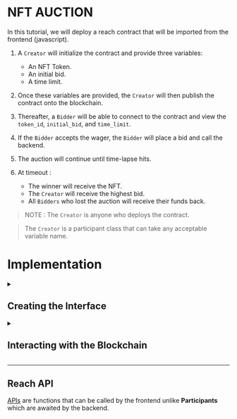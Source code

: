 # NFT AUCTION
In this tutorial, we will deploy a reach contract that will be imported from the frontend (javascript).

1. A `Creator` will initialize the contract and provide three variables:

    - An NFT Token.
    - An initial bid.
    - A time limit.

2. Once these variables are provided, the `Creator` will then publish the contract onto the blockchain.

3. Thereafter, a `Bidder` will be able to connect to the contract and view the `token_id`, `initial_bid`, and `time_limit`.

4. If the `Bidder` accepts the wager, the `Bidder` will place a bid and call the backend.

5. The auction will continue until time-lapse hits.

6. At timeout :
    - The winner will receive the NFT.
    - The `Creator` will receive the highest bid.
    - All `Bidders` who lost the auction will receive their funds back.

> NOTE :
> The `Creator` is anyone who deploys the contract.

> The `Creator` is a participant class that can take any acceptable variable name.

# Implementation

<details>
    <summary>
    <h2>Creating the Interface</h2>
    </summary>
    <p>

1. > ### Create an `index.rsh` and copy the following code.
    ___

    [___index.rsh___](p1/index.rsh)

    ```javascript
    'reach 0.1';

    export const main = Reach.App(() => {

        // Deployer of the contract.
        const Creator = Participant('Creator', {
            //Implement Creator interact interface here.
        });

        // Any subsequent bidder.
        const Bidder = API('Bidder', {
            //Implement bidder interact interface here.
        });
        init();
    });
    ```

    - ***Let's go through the code to see what is happening.***

        + `reach 0.1;` indicates that this is a Reach program. You'll always have this at the top of every program.

        + `export const main` defines the main export from the program. When you compile, this is what the compiler will look at.

        + `const Creator` specifies a `**Participant** class`  , `_Creator_`, who is the deployer of the contract.

        + `const Bidder` specifies an `**API**` class called `Bidder`. We are going to learn about API's later in the tutorial.

        +  `init()` marks the deployment of the Reach program, which allows the program to start doing things.

            > The `Creator` and `Bidder` constants above the `init()` function are what the backend expects the frontend to implement. 

    ___

2. > ### Create an `index.mjs` file and add the following code.

    ___

    [___index.mjs___](p1/index.mjs)

    ```javascript
    import { loadStdlib } from '@reach-sh/stdlib';
    import * as backend from './build/index.main.mjs';

    const stdlib = loadStdlib();
    const startingBalance = stdlib.parseCurrency(100);
    const accCreator = await stdlib.newTestAccount(startingBalance);
    const ctcCreator = accCreator.contract(backend);

    await ctcCreator.participants.Creator({
        // Specify Creator interact interface here
    })
    ```

    - ***What's going on :*** 

        + `loadStdlib` imports the Reach standard library loader.

        + '`backend` imports your backend, which `./reach compile` will produce.

        - `./reach compile` will compile `index.rsh` above to `index.main.mjs` and will output the file to `build/index.main.mjs`.


        + `const stdlib` loads the [standard library](https://docs.reach.sh/frontend/#ref-frontends-js-loader) dynamically based on the [`REACH_CONNECTOR_MODE`](https://docs.reach.sh/tool/#cmd_REACH_CONNECTOR_MODE) environment variable.

        + `const startingBalance` defines a quantity of network tokens as the starting balance for each test account.

        + `const accCreator` creates a test account with initial endowments for the Creator.

            > - This will only work on the Reach-provided developer testing network.

        + `const ctcDeployer` has the Creator, deploy the application.

        + `await ctcDeployer.participants.Creator` will wait for instructions from the backend.

    This is now enough for Reach to compile and run our program. Let's try by running

    ```cmd
    $ ./reach run
    ```

    Reach should now build and launch a Docker container for this application. Since the application doesn't do anything, you'll just see a lot of diagnostic messages though, so that's not very exciting.


    > The entire process that we just went through can be automated by running 
    > ```cmd
    > $ ./reach init
    >```
    >You can try this when you start your next project!

    ___

3. > ### Adding the `Creator` Interfaces.

    ___

    In the next step, we'll add the creator interface that will interact with
    the frontend.

    - ***Creator***
        > Deployer and Creator are used interchangeably.

    - In order to implement the **Auction** the `Creator` will have to provide the following :

        > + An NFT token to be auctioned.
        > + A starting price for the auction.
        > + A duration for the auction.

    - Once the `Creator` provides this information, any `Bidder` can view the deployed contract on the blockchain.

    ***Let's add a function `getSale` in `index.rsh` that does just that.***

    1. The `Creator` will be responsible for providing NFT data from the frontend. So let's add this function to the Creators interface and call it `getSale()`.
        ```javascript
        //++ Add getSale function.
        getSale: Fun([], Object({
            nftId: Token,
            minBid: UInt,
            lenInBlocks: UInt,
        })),
        ```
        Let's decipher the `getSale()` function :
        > - `Fun([], UInt)` is a Reach function that takes no arguments and returns a UInt.

        > - `Object({nftId: Token,minBid: UInt,lenInBlocks: UInt,})` is a Reach object that has the following properties :
        
        > - `nftId` is `Type` token.
        > - `minBid` is `Type` UInt.
        > - `lenInBlocks` is `Type` UInt.

    - Therefore, the `getSale()` function will be called by the backend, and it will expect the frontend to return an `Object` with the following properties :
        - `nftId`.
        - `minBid`.
        - `lenInBlocks`.

    This is how the Creator will interact with the function in the javascript frontend.

    2. Once the contract has been published onto the blockchain, we will need to notify the `Creator`'s frontend that the auction is ready to be deployed.

        ```javascript
        //++ Add auctionReady function.
        auctionReady: Fun([], Null)
        ```
    3. We also need to allow the Creator to see each bid in the auction.

        - SeeBid sends a `Bidder` `Address` and the latest bid `UInt` to the frontend.

        ```javascript
        //++ Add seeBid function.
        seeBid: Fun([Address, UInt], Null),
        ```

    4. Finally, we will also allow the creator to see the outcome of the auction.

        ```javascript
            //++ Add showOutcome function.
            seeOutcome: Fun([], Object({
                winner: Address,
                bid: UInt,
            })),
        ```
        > `SeeOutcome` sends the winner `Address` and the bid `UInt` to the frontend.
    
    Let's add these function into the `index.rsh` file

    [___index.rsh___](p2/index.rsh)

    > Add this to index.rsh.

    ```javascript
    'reach 0.1';

    export const main = Reach.App(() => {
        
        // Deployer of the contract.
        const Creator = Participant('Creator', {
            //++ Add getSale function.
            getSale: Fun([], Object({
                nftId: Token,
                minBid: UInt,
                lenInBlocks: UInt,
            })),
            //++ Add auctionReady function.
            auctionReady: Fun([], Null),

            //++ Add seeBid function.
            seeBid: Fun([Address, UInt], Null),

            //++ Add showOutcome function.
            showOutcome: Fun([Address, UInt], Null),
        });

        // Any subsequent bidder.
        const Bidder = API('Bidder', {
            //Implement bidder interact interface here.
        });
        init();
    });
    ```
    ___

4. > ### Adding the `Bidder` Interfaces.

    ___

    The `Bidder` is an [API](https://docs.reach.sh/rsh/appinit/#rsh_API) that allows the frontend to interact with the backend.

    > This is how the function looks.

    ```javascript
    //++ Add this function to the Bidder interface.

    bid: Fun([UInt], Tuple(UInt,Address, UInt)),
    ```
    This is how it looks.

    [index.rsh](p3/index.rsh)

    ```javascript
    'reach 0.1';

    export const main = Reach.App(() => {
        
        // Deployer of the contract.
        const Creator = Participant('Creator', {
            //++ Add getSale function.
            getSale: Fun([], Object({
                nftId: Token,
                minBid: UInt,
                lenInBlocks: UInt,
            })),
            //++ Add auctionReady function.
            auctionReady: Fun([], Null),

            //++ Add seeBid function.
            seeBid: Fun([Address, UInt], Null),

            //++ Add showOutcome function.
            showOutcome: Fun([Address, UInt], Null),
        });

        // Any subsequent bidder.
        const Bidder = API('Bidder', {
            //++ Add this function to the Bidder interface.
            bid: Fun([UInt], Tuple(UInt,Address, UInt)),
        });
        
        init();
    });
    ```
    
    Let's break down the `bid()` function :
    - It takes in a `[UInt]` from the frontend, which is the bid amount.
    - It returns a `Tuple(UInt,Address, UInt)` from the backend, which we will implement later.

    </p>
</details>

<details>
    <summary>
        <h2>Interacting with the Blockchain</h2>
    </summary>
    <p>

> A [Reach Step](https://docs.reach.sh/rsh/step/) occurs after the `init()` function is called.

1. > ### Reach Steps

    ___

    - There are two kinds of steps :

    - > [Local Steps](https://docs.reach.sh/rsh/local/) 

        - Local steps are not processed by the blockchain. They are can only be accessed locally.

    - > [Consensus Step](https://docs.reach.sh/rsh/consensus/)

        - Consensus steps are processed by the blockchain. They are executed in the consensus network.

    ___

2. > ### Interacting with the `Creator`.

    ___

    We need to interact with the `Creator` to get the `tokenId`, `bid`, and `timeLapse`.
    We will need to use the `getSale` function to get this from the `Creator`.
    Since we want the `Creator` alone to access this function, we will use **Reach** [`only`](https://docs.reach.sh/rsh/step/) function.

    Here's how that will look.

    ```javascript
    Creator.only(() => {
        const {nftId, minBid, lenInBlocks} = declassify(interact.getSale());
    });
    ```
    Let's break it down:
    - `Creator.only(() => {...})` is a `Local Step` that only allows the `Creator` to access the `getSale()` function.

    - `{nftId, minBid, lenInBlocks}` is the declassified `Object` that is returned from the `getSale()` function.

    - The [declassify](https://docs.reach.sh/rsh/local/#declassify) function makes the return value known.

    - The [interact](https://docs.reach.sh/rsh/local/#interact) function notifies the frontend and awaits for a response.

    Now that we have the `nftId`, `minBid`, and `lenInBlocks`, we can publish  this information onto the contract.

    ```javascript
    Creator.publish(nftId, minBid, lenInBlocks);
    ```
    - `Creator`.[publish](https://docs.reach.sh/rsh/step/#publish---pay---when--and--timeout) is a consensus step which lets the `Creator` publish the `nftId`, `minBid`, and `lenInBlocks` onto the blockchain.

    Since we are deploying an NFT which should be unique, we will set the total amount to 1.
    Then we will send the nft onto the contract for holding.

    ```javascript
    const amt = 1;

    commit();

    Creator.pay([[amt, nftId]]);

    Creator.interact.auctionReady();
    ```

    Here's what's going on :
    - The `amt` represents the number of nft's we are sending to the contract.

    - The [`commit();`](https://docs.reach.sh/rsh/consensus/#rsh_commit) function is a ***step*** that ends the current ***consensus step*** and sets the current state of the contract into a ***local step***.

    - `Creator.pay([[amt, nftId]])` is a step which lets the `Creator` pay the `amt` of the `nftId` to the deployed contract.

    - `Creator.interact.auctionReady();` notifies the `Creator`'s frontend that the auction is ready.

    ___

3. > ### Adding it all into `index.rsh`

    ___

    This is how `index.rsh` looks.

    [index.rsh](p4/index.rsh)

    ```javascript
    'reach 0.1';

    export const main = Reach.App(() => {
        
        // Deployer of the contract.
        const Creator = Participant('Creator', {
            //++ Add getSale function.
            getSale: Fun([], Object({
                nftId: Token,
                minBid: UInt,
                lenInBlocks: UInt,
            })),
            //++ Add auctionReady function.
            auctionReady: Fun([], Null),

            //++ Add seeBid function.
            seeBid: Fun([Address, UInt], Null),

            //++ Add showOutcome function.
            showOutcome: Fun([Address, UInt], Null),
        });

        // Any subsequent bidder.
        const Bidder = API('Bidder', {
            //++ Add this function to the Bidder interface.
            bid: Fun([UInt], Tuple(UInt,Address, UInt)),
        });
        
        init();
    Creator.publish(nftId, minBid, lenInBlocks);

    const amt = 1;

    commit();

    Creator.pay([[amt, nftId]]);

    Creator.interact.auctionReady();

    });

    ```
    </p>
</details>

___

## Reach API

[APIs](https://docs.reach.sh/rsh/appinit/#rsh_API) are functions that can be called by the frontend
unlike **Participants** which are awaited by the backend.

